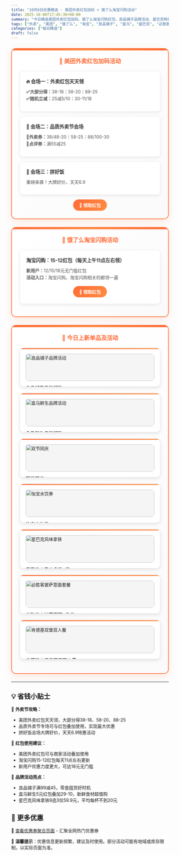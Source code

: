 ```yaml
---
title: "10月6日优惠精选 - 美团外卖红包加码 + 饿了么淘宝闪购活动"
date: 2025-10-06T17:45:30+08:00
summary: "今日精选美团外卖红包加码、饿了么淘宝闪购红包、良品铺子品牌活动、星巴克特惠套餐等热门优惠"
tags: ["外卖", "美团", "饿了么", "淘宝", "良品铺子", "盒马", "星巴克", "必胜客", "肯德基"]
categories: ["每日精选"]
draft: false
---
```


<style>
.deal-section {
    background: linear-gradient(135deg, #ffffff 0%, #fafafa 100%);
    border: 2px solid #ff6b35;
    border-radius: 15px;
    padding: 25px;
    margin: 25px 0;
    box-shadow: 0 8px 25px rgba(255, 107, 53, 0.15);
    position: relative;
    overflow: hidden;
}

.deal-section::before {
    content: '';
    position: absolute;
    top: 0;
    left: 0;
    right: 0;
    height: 5px;
    background: linear-gradient(90deg, #ff6b35, #ff8c42, #ff6b35);
}

.deal-section h3 {
    color: #ff6b35;
    margin-top: 0;
    margin-bottom: 20px;
    font-size: 1.3em;
    font-weight: bold;
    text-align: center;
    padding: 0 10px;
}

.deal-content {
    background: white;
    border-radius: 10px;
    padding: 20px;
    margin: 15px 0;
    border: 1px solid #f0f0f0;
    box-shadow: 0 3px 10px rgba(0, 0, 0, 0.08);
}

.deal-title {
    color: #333;
    font-weight: bold;
    font-size: 1.1em;
    margin-bottom: 12px;
    display: flex;
    align-items: center;
    gap: 8px;
}

.deal-items {
    line-height: 1.6;
    color: #555;
    margin: 8px 0;
}

.deal-items li {
    margin: 5px 0;
    padding-left: 5px;
}

.product-grid {
    display: grid;
    grid-template-columns: repeat(auto-fit, minmax(300px, 1fr));
    gap: 20px;
    margin: 20px 0;
}

.product-card {
    background: white;
    border-radius: 12px;
    padding: 18px;
    border: 1px solid #e8e8e8;
    box-shadow: 0 4px 12px rgba(0, 0, 0, 0.1);
    transition: all 0.3s ease;
    position: relative;
    overflow: hidden;
}

.product-card::before {
    content: '';
    position: absolute;
    top: 0;
    left: 0;
    right: 0;
    height: 3px;
    background: linear-gradient(90deg, #ff6b35, #ff8c42);
}

.product-card:hover {
    transform: translateY(-3px);
    box-shadow: 0 8px 20px rgba(0, 0, 0, 0.15);
}

.product-card img {
    width: 100%;
    height: auto;
    max-height: none;
    object-fit: contain;
    border-radius: 8px;
    margin-bottom: 12px;
    background: #f5f5f5;
}

.product-title {
    font-weight: bold;
    color: #333;
    margin-bottom: 8px;
    font-size: 1.05em;
}

.product-price {
    color: #ff6b35;
    font-size: 1.1em;
    font-weight: bold;
    line-height: 1.4;
}

.highlight-badge {
    background: linear-gradient(135deg, #ff6b35, #ff8c42);
    color: white;
    padding: 4px 12px;
    border-radius: 15px;
    font-size: 0.85em;
    font-weight: 600;
    display: inline-block;
    margin-bottom: 8px;
}

@media (max-width: 768px) {
    .deal-section {
        margin: 15px 0;
        padding: 20px 15px;
    }

    .product-grid {
        grid-template-columns: 1fr;
    }

    .product-card img {
        height: auto;
        max-height: none;
    }
}
</style>


<div class="deal-section">
<h3>🍔 美团外卖红包加码活动</h3>

<div class="deal-content">
<div class="deal-title">🔥 会场一：外卖红包天天领</div>
<div class="deal-items">
<strong>✅大部分得：</strong>38-18｜58-20｜88-25<br>
<strong>✅随机立减：</strong>25减5/10｜30-11/18
</div>
</div>

<div class="deal-content">
<div class="deal-title">🧧 会场二：品质外卖节会场</div>
<div class="deal-items">
<strong>🧧外卖券：</strong>38/48-20｜58-25｜88/100-30<br>
<strong>🧧点评券：</strong>满55减25
</div>
</div>

<div class="deal-content">
<div class="deal-title">🎁 会场三：拼好饭</div>
<div class="deal-items">
重磅来袭！大牌好价，天天6.9
</div>
</div>

<div style="margin-top: 15px; text-align: center;">
<a href="/coupons/" style="background: linear-gradient(135deg, #ff6b35, #ff8c42); color: white; padding: 8px 20px; border-radius: 20px; text-decoration: none; font-weight: bold; display: inline-block;">🎫 领取红包</a>
</div>

</div>

<div class="deal-section">
<h3>🛒 饿了么淘宝闪购活动</h3>

<div class="deal-content">
<div class="deal-title">淘宝闪购：15-12红包（每天上午11点左右领）</div>
<div class="deal-items">
<strong>新用户：</strong>12/15/18元无门槛红包<br>
<strong>活动入口：</strong>淘宝闪购，淘宝闪购相关的都领一遍
</div>
<div style="margin-top: 15px; text-align: center;">
<a href="/coupons/" style="background: linear-gradient(135deg, #ff6b35, #ff8c42); color: white; padding: 8px 20px; border-radius: 20px; text-decoration: none; font-weight: bold; display: inline-block;">🛒 领取红包</a>
</div>
</div>

</div>

<div class="deal-section">
<h3>🎁 今日上新单品及活动</h3>

<div class="product-grid">

<div class="product-card">
<img src="/images/daily/2025-10-06/liangpin.jpeg" alt="良品铺子品牌活动">
<div class="product-title">良品铺子品牌活动</div>
<div class="product-price">全场满99减45元</div>
</div>

<div class="product-card">
<img src="/images/daily/2025-10-06/hema.jpeg" alt="盒马鲜生品牌活动">
<div class="product-title">盒马鲜生品牌活动</div>
<div class="product-price">领5元红包，可叠加29-10活动</div>
</div>

<div class="product-card">
<img src="/images/daily/2025-10-06/shuangjie.jpeg" alt="双节同庆">
<div class="product-title">双节同庆</div>
<div class="product-price">领6元/12元/15元红包</div>
</div>

<div class="product-card">
<img src="/images/daily/2025-10-06/dapai.jpeg" alt="怡宝水饮券">
<div class="product-title">怡宝水饮券</div>
<div class="product-price">领10元惊喜红包</div>
</div>

<div class="product-card">
<img src="/images/daily/2025-10-06/xingbake.jpg" alt="星巴克风味拿铁">
<div class="product-title">星巴克｜风味拿铁9选3</div>
<div class="product-price">到手价：59.9元</div>
</div>

<div class="product-card">
<img src="/images/daily/2025-10-06/bishengke.jpg" alt="必胜客披萨意面套餐">
<div class="product-title">必胜客｜披萨意面8件套</div>
<div class="product-price">到手价：49.9元</div>
</div>

<div class="product-card">
<img src="/images/daily/2025-10-06/kendeji.jpg" alt="肯德基双堡双人餐">
<div class="product-title">肯德基｜经典双堡双人餐</div>
<div class="product-price">到手价：39.9元</div>
</div>

</div>

</div>

---

## 💡 省钱小贴士

🎯 **外卖节攻略：**
- 美团外卖红包天天领，大部分得38-18、58-20、88-25
- 品质外卖节专场可与红包叠加使用，实现最大优惠
- 拼好饭会场大牌好价，天天6.9特惠活动

🔄 **红包使用建议：**
- 美团外卖红包可与商家活动叠加使用
- 淘宝闪购15-12红包每天11点左右更新
- 新用户优惠力度更大，可达18元无门槛

🎯 **品牌活动亮点：**
- 良品铺子满99减45，零食囤货好时机
- 盒马鲜生5元红包叠加29-10，新鲜食材超值购
- 星巴克风味拿铁9选3仅59.9元，平均每杯不到20元

## 📱 更多优惠

🔗 [查看优惠券聚合页面](/coupons/) - 汇聚全网热门优惠券

💬 **温馨提示**：优惠信息更新频繁，建议及时使用。部分活动可能有地域或库存限制，以实际页面为准。
